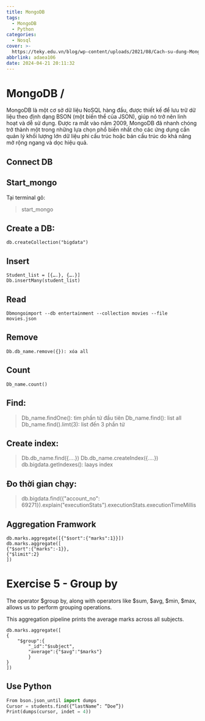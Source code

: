 ```yaml
---
title: MongoDB
tags:
  - MongoDB
  - Python
categories:
  - Nosql
cover: >-
  https://teky.edu.vn/blog/wp-content/uploads/2021/08/Cach-su-dung-Mongodb-nhu-the-nao.jpg
abbrlink: adaea106
date: 2024-04-21 20:11:32
---
```


# MongoDB /

MongoDB là một cơ sở dữ liệu NoSQL hàng đầu, được thiết kế để lưu trữ dữ liệu theo định dạng BSON (một biến thể của JSON), giúp nó trở nên linh hoạt và dễ sử dụng. Được ra mắt vào năm 2009, MongoDB đã nhanh chóng trở thành một trong những lựa chọn phổ biến nhất cho các ứng dụng cần quản lý khối lượng lớn dữ liệu phi cấu trúc hoặc bán cấu trúc do khả năng mở rộng ngang và dọc hiệu quả.

## Connect DB


## Start_mongo
Tại terminal gõ:
> start_mongo

## Create a DB:
```mongo
db.createCollection("bigdata")
```

## Insert
```mongo
Student_list = [{….}, {….}] 
Db.insertMany(student_list)
```
## Read
```Dbmongoimport --db entertainment --collection movies --file movies.json```

## Remove
```Db.db_name.remove({….}): xóa 1
Db.db_name.remove({}): xóa all
```
## Count
```Db_name.count()```
## Find:
> Db_name.findOne(): tìm phần tử đầu tiên
> Db_name.find(): list all
> Db_name.find().limt(3): list đến 3 phần tử
## Create index:
> Db.db_name.find({….})
> Db.db_name.createIndex({….})
> db.bigdata.getIndexes(): laays index
## Đo thời gian chạy:
> db.bigdata.find({"account_no": 69271}).explain("executionStats").executionStats.executionTimeMillis
## Aggregation Framwork
```b.marks.aggregate([{"$limit":2}])
db.marks.aggregate([{"$sort":{"marks":1}}])
db.marks.aggregate([
{"$sort":{"marks":-1}},
{"$limit":2}
])
```	

# Exercise 5 - Group by

The operator $group by, along with operators like $sum, $avg, $min, $max, allows us to perform grouping operations.

This aggregation pipeline prints the average marks across all subjects.

```mongo
db.marks.aggregate([
{
    "$group":{
        "_id":"$subject",
        "average":{"$avg":"$marks"}
        }
}
])
```
## Use Python
```Python
From bson.json_until import dumps
Cursor = students.find({“lastName”: “Doe”})
Print(dumps(cursor, indet = 4))
```

